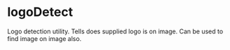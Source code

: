 logoDetect
==========

Logo detection utility. Tells does supplied logo is on image. Can be used to find image on image also.